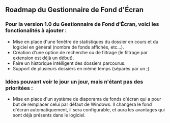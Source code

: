 ﻿ ## Roadmap du Gestionnaire de Fond d'Écran

### Pour la version 1.0 du Gestionnaire de Fond d'Écran, voici les fonctionalités à ajouter :
 - Mise en place d'une fenêtre de statistiques du dossier en cours et du logiciel en général (nombre de fonds affichés, etc...).
 - Création d'une option de recherche ou de filtrage (le filtrage par extension est déjà un début).
 - Faire un historique intélligent des dossiers parcourus.
 - Support de plusieurs dossiers en même temps (séparés par un ;).
 
### Idées pouvant voir le jour un jour, mais n'étant pas des prioritées :
 - Mise en place d'un système de diaporama de fonds d'écran qui a pour but de remplacer celui par défaut de Windows. Il changera le fond d'écran automatiquement, il sera configurable, et aura les avantages qui sont déjà présents dans le logiciel.
